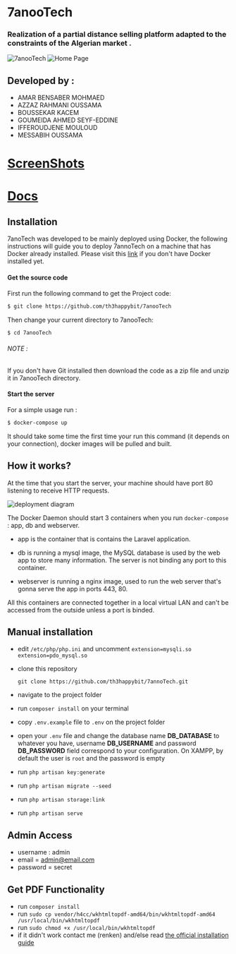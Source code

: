 # 7anooTech
### Realization of a partial distance selling platform adapted to the constraints of the Algerian market .

<img src="https://raw.githubusercontent.com/th3happybit/7anooTech/master/logo.png" alt="7anooTech" class="inline"/>

<img src="https://raw.githubusercontent.com/th3happybit/7anooTech/master/7anooTechScreenShots/7anooTechScreenshot-2018-6-5-SupperetteCom-Home-1.jpg" alt="Home Page" class="inline"/>

## Developed by :
- AMAR BENSABER MOHMAED
- AZZAZ RAHMANI OUSSAMA
- BOUSSEKAR KACEM
- GOUMEIDA AHMED SEYF-EDDINE 
- IFFEROUDJENE MOULOUD
- MESSABIH OUSSAMA

# [ ScreenShots ]( https://github.com/th3happybit/7anooTech/blob/master/7anooTechScreenShots/README.md )

# [ Docs ]( https://github.com/th3happybit/7anooTech/blob/master/docs/README.md )


## Installation
7anoTech was developed to be mainly deployed using Docker, the following instructions will guide you to deploy 7annoTech on a machine that has Docker already installed. Please visit this [link](https://docs.docker.com/install/) if you don't have Docker installed yet.

#### Get the source code
First run the following command to get the Project code:
```bash
$ git clone https://github.com/th3happybit/7anooTech
```

Then change your current directory to 7anooTech:
```bash
$ cd 7anooTech
```

###### NOTE :
If you don't have Git installed then download the code as a zip file and unzip it in 7anooTech directory.

#### Start the server
For a simple usage run :
```bash
$ docker-compose up
```
It should take some time the first time your run this command (it depends on your connection), docker images will be pulled and built.

## How it works?
At the time that you start the server, your machine should have port 80 listening to receive HTTP requests.

![deployment diagram](/imgs/DeploymentDiagram.png)

The Docker Daemon should start 3 containers when you run `docker-compose` : app, db and webserver.
- app is the container that is contains the Laravel application.

- db is running a mysql image, the MySQL database is used by the web app to store many information. The server is not binding any port to this container.

- webserver is running a nginx image, used to run the web server that's gonna serve the app in ports 443, 80.

All this containers are connected together in a local virtual LAN and can't be accessed from the outside unless a port is binded.


## Manual installation


- edit `/etc/php/php.ini` and uncomment 
	`extension=mysqli.so
	extension=pdo_mysql.so`
- clone this repository

	`git clone https://github.com/th3happybit/7annoTech.git`

- navigate to the project folder
- run `composer install` on your terminal
- copy `.env.example` file to `.env` on the project folder
- open your `.env` file and change the database name **DB_DATABASE** to whatever you have, username **DB_USERNAME** and password **DB_PASSWORD** field correspond to your configuration. On XAMPP, by default the user is `root` and the password is empty
- run `php artisan key:generate`
- run `php artisan migrate --seed`
- run `php artisan storage:link`
- run `php artisan serve`

## Admin Access
- username : admin
- email = admin@email.com
- password = secret

## Get PDF Functionality
- run `composer install`
- run `sudo cp vendor/h4cc/wkhtmltopdf-amd64/bin/wkhtmltopdf-amd64 /usr/local/bin/wkhtmltopdf`
- run `sudo chmod +x /usr/local/bin/wkhtmltopdf`
- if it didn't work contact me (renken) and/else read [the official installation guide](https://github.com/barryvdh/laravel-snappy)